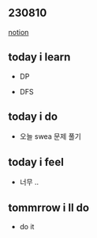## 230810

[notion](https://glib-glitter-8ce.notion.site/SSAFY-Day-27-9-c6999653fd2b4c4ba03608e1c811f3e8?pvs=4)

## today i learn

- DP

- DFS
  
## today i do

- 오늘 swea 문제 풀기
    
## today i feel

- 너무 ..
  
## tommrrow i ll do

- do it
